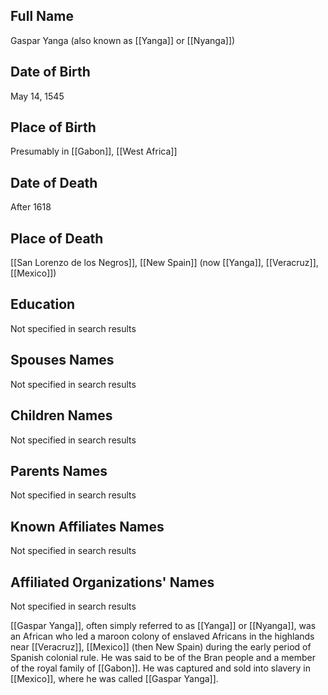## Full Name
Gaspar Yanga (also known as [[Yanga]] or [[Nyanga]])

## Date of Birth
May 14, 1545

## Place of Birth
Presumably in [[Gabon]], [[West Africa]]

## Date of Death
After 1618

## Place of Death
[[San Lorenzo de los Negros]], [[New Spain]] (now [[Yanga]], [[Veracruz]], [[Mexico]])

## Education
Not specified in search results

## Spouses Names
Not specified in search results

## Children Names
Not specified in search results

## Parents Names
Not specified in search results

## Known Affiliates Names
Not specified in search results

## Affiliated Organizations' Names
Not specified in search results

[[Gaspar Yanga]], often simply referred to as [[Yanga]] or [[Nyanga]], was an African who led a maroon colony of enslaved Africans in the highlands near [[Veracruz]], [[Mexico]] (then New Spain) during the early period of Spanish colonial rule. He was said to be of the Bran people and a member of the royal family of [[Gabon]]. He was captured and sold into slavery in [[Mexico]], where he was called [[Gaspar Yanga]].